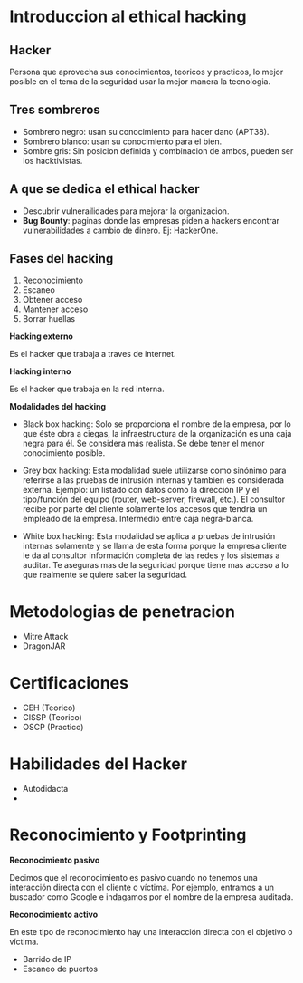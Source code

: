 # Introduccion al ethical hacking

## Hacker

Persona que aprovecha sus conocimientos, teoricos y practicos, lo mejor posible en el tema de la seguridad
usar la mejor manera la tecnologia. 

## Tres sombreros

- Sombrero negro: usan su conocimiento para hacer dano (APT38).
- Sombrero blanco: usan su conocimiento para el bien.
- Sombre gris: Sin posicion definida y combinacion de ambos, pueden ser los hacktivistas.

## A que se dedica el ethical hacker

- Descubrir vulnerailidades para mejorar la organizacion.
- **Bug Bounty**: paginas donde las empresas piden a hackers encontrar vulnerabilidades a cambio de dinero. Ej: HackerOne.

## Fases del hacking 

1. Reconocimiento
2. Escaneo
3. Obtener acceso
4. Mantener acceso
5. Borrar huellas

**Hacking externo**

Es el hacker que trabaja a traves de internet.

**Hacking interno**

Es el hacker que trabaja en la red interna.

**Modalidades del hacking**

- Black box hacking: Solo se proporciona el nombre de la empresa, por lo que éste obra a ciegas, la infraestructura de la organización
es una caja negra para él. Se considera más realista. Se debe tener el menor conocimiento posible.

- Grey box hacking: Esta modalidad suele utilizarse como sinónimo para referirse a
las pruebas de intrusión internas y tambien es considerada externa. Ejemplo: un listado con datos como la dirección IP y el tipo/función del
equipo (router, web-server, firewall, etc.). El consultor recibe por parte del cliente solamente los accesos que tendría un empleado de la empresa. Intermedio entre caja negra-blanca.

- White box hacking: Esta modalidad se aplica a pruebas de intrusión internas solamente y se
llama de esta forma porque la empresa cliente le da al consultor información completa de las
redes y los sistemas a auditar. Te aseguras mas de la seguridad porque tiene mas acceso a lo que realmente se quiere saber la seguridad.

# Metodologias de penetracion

- Mitre Attack
- DragonJAR

# Certificaciones

- CEH (Teorico)
- CISSP (Teorico)
- OSCP (Practico)

# Habilidades del Hacker

- Autodidacta
- 

# Reconocimiento y Footprinting

**Reconocimiento pasivo**

Decimos que el reconocimiento es pasivo cuando no tenemos una interacción directa con
el cliente o víctima. Por ejemplo, entramos a un buscador como Google e indagamos por el
nombre de la empresa auditada.

**Reconocimiento activo**

En este tipo de reconocimiento hay una interacción directa con el objetivo o víctima.

- Barrido de IP
- Escaneo de puertos


